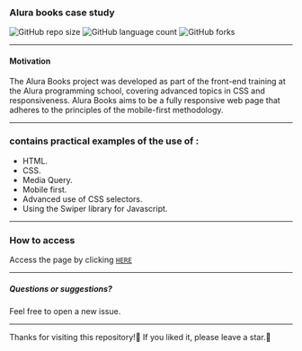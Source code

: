 
### Alura books case study

![GitHub repo size](https://img.shields.io/github/repo-size/marcos-vcs/alura-books?style=for-the-badge)
![GitHub language count](https://img.shields.io/github/languages/count/marcos-vcs/alura-books?style=for-the-badge)
![GitHub forks](https://img.shields.io/github/forks/marcos-vcs/alura-books?style=for-the-badge)

----------

#### Motivation
The Alura Books project was developed as part of the front-end training at the Alura programming school, covering advanced topics in CSS and responsiveness. Alura Books aims to be a fully responsive web page that adheres to the principles of the mobile-first methodology.

----------

### contains practical examples of the use of :
-   HTML.
-   CSS.
-   Media Query.
-   Mobile first.
-   Advanced use of CSS selectors.
-  Using the Swiper library for Javascript.

----------
### How to access
Access the page by clicking [`HERE`](https://marcos-vcs.github.io/alura-books/)

----------
##### Questions or suggestions?
Feel free to open a new issue.

----------
Thanks for visiting this repository!💖 If you liked it, please leave a star.🌟
